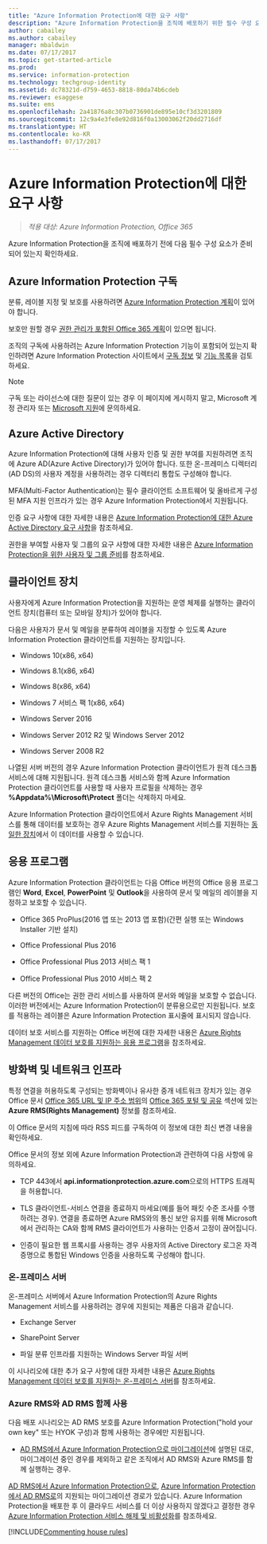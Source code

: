 ```yaml
---
title: "Azure Information Protection에 대한 요구 사항"
description: "Azure Information Protection을 조직에 배포하기 위한 필수 구성 요소를 식별합니다."
author: cabailey
ms.author: cabailey
manager: mbaldwin
ms.date: 07/17/2017
ms.topic: get-started-article
ms.prod: 
ms.service: information-protection
ms.technology: techgroup-identity
ms.assetid: dc78321d-d759-4653-8818-80da74b6cdeb
ms.reviewer: esaggese
ms.suite: ems
ms.openlocfilehash: 2a41876a8c307b0736901de895e10cf3d3201809
ms.sourcegitcommit: 12c9a4e3fe8e92d816f0a13003062f20dd2716df
ms.translationtype: HT
ms.contentlocale: ko-KR
ms.lasthandoff: 07/17/2017
---
```

# <a name="requirements-for-azure-information-protection"></a>Azure Information Protection에 대한 요구 사항

>*적용 대상: Azure Information Protection, Office 365*

Azure Information Protection을 조직에 배포하기 전에 다음 필수 구성 요소가 준비되어 있는지 확인하세요. 

## <a name="subscription-for-azure-information-protection"></a>Azure Information Protection 구독

분류, 레이블 지정 및 보호를 사용하려면 [Azure Information Protection 계획](https://www.microsoft.com/cloud-platform/azure-information-protection-pricing)이 있어야 합니다. 

보호만 원할 경우 [권한 관리가 포함된 Office 365 계획](http://download.microsoft.com/download/E/C/F/ECF42E71-4EC0-48FF-AA00-577AC14D5B5C/Azure_Information_Protection_licensing_datasheet_EN-US.pdf)이 있으면 됩니다.

조직의 구독에 사용하려는 Azure Information Protection 기능이 포함되어 있는지 확인하려면 Azure Information Protection 사이트에서 [구독 정보](https://www.microsoft.com/cloud-platform/azure-information-protection-pricing) 및 [기능 목록](https://www.microsoft.com/cloud-platform/azure-information-protection-features)을 검토하세요.

> [!NOTE]
> 구독 또는 라이선스에 대한 질문이 있는 경우 이 페이지에 게시하지 말고, Microsoft 계정 관리자 또는 [Microsoft 지원](information-support.md#to-contact-microsoft-support)에 문의하세요.

## <a name="azure-active-directory"></a>Azure Active Directory

Azure Information Protection에 대해 사용자 인증 및 권한 부여를 지원하려면 조직에 Azure AD(Azure Active Directory)가 있어야 합니다. 또한 온-프레미스 디렉터리(AD DS)의 사용자 계정을 사용하려는 경우 디렉터리 통합도 구성해야 합니다.

MFA(Multi-Factor Authentication)는 필수 클라이언트 소프트웨어 및 올바르게 구성된 MFA 지원 인프라가 있는 경우 Azure Information Protection에서 지원됩니다.

인증 요구 사항에 대한 자세한 내용은 [Azure Information Protection에 대한 Azure Active Directory 요구 사항](requirements-azure-ad.md)을 참조하세요. 

권한을 부여할 사용자 및 그룹의 요구 사항에 대한 자세한 내용은 [Azure Information Protection을 위한 사용자 및 그룹 준비](../plan-design/prepare.md)를 참조하세요.

## <a name="client-devices"></a>클라이언트 장치

사용자에게 Azure Information Protection을 지원하는 운영 체제를 실행하는 클라이언트 장치(컴퓨터 또는 모바일 장치)가 있어야 합니다.

다음은 사용자가 문서 및 메일을 분류하여 레이블을 지정할 수 있도록 Azure Information Protection 클라이언트를 지원하는 장치입니다.

- Windows 10(x86, x64)

- Windows 8.1(x86, x64)

- Windows 8(x86, x64)

- Windows 7 서비스 팩 1(x86, x64)

- Windows Server 2016 

- Windows Server 2012 R2 및 Windows Server 2012

- Windows Server 2008 R2 

나열된 서버 버전의 경우 Azure Information Protection 클라이언트가 원격 데스크톱 서비스에 대해 지원됩니다. 원격 데스크톱 서비스와 함께 Azure Information Protection 클라이언트를 사용할 때 사용자 프로필을 삭제하는 경우 **%Appdata%\Microsoft\Protect** 폴더는 삭제하지 마세요.

Azure Information Protection 클라이언트에서 Azure Rights Management 서비스를 통해 데이터를 보호하는 경우 Azure Rights Management 서비스를 지원하는 [동일한 장치](requirements-client-devices.md)에서 이 데이터를 사용할 수 있습니다.

## <a name="applications"></a>응용 프로그램

Azure Information Protection 클라이언트는 다음 Office 버전의 Office 응용 프로그램인 **Word**, **Excel**, **PowerPoint** 및 **Outlook**을 사용하여 문서 및 메일의 레이블을 지정하고 보호할 수 있습니다.

- Office 365 ProPlus(2016 앱 또는 2013 앱 포함)(간편 실행 또는 Windows Installer 기반 설치)

- Office Professional Plus 2016

- Office Professional Plus 2013 서비스 팩 1

- Office Professional Plus 2010 서비스 팩 2

다른 버전의 Office는 권한 관리 서비스를 사용하여 문서와 메일을 보호할 수 없습니다. 이러한 버전에서는 Azure Information Protection이 분류용으로만 지원됩니다. 보호를 적용하는 레이블은 Azure Information Protection 표시줄에 표시되지 않습니다. 

데이터 보호 서비스를 지원하는 Office 버전에 대한 자세한 내용은 [Azure Rights Management 데이터 보호를 지원하는 응용 프로그램](requirements-applications.md)을 참조하세요.

## <a name="firewalls-and-network-infrastructure"></a>방화벽 및 네트워크 인프라

특정 연결을 허용하도록 구성되는 방화벽이나 유사한 중개 네트워크 장치가 있는 경우 Office 문서 [Office 365 URL 및 IP 주소 범위](https://support.office.com/en-US/article/Office-365-URLs-and-IP-address-ranges-8548a211-3fe7-47cb-abb1-355ea5aa88a2)의 [Office 365 포털 및 공유](https://support.office.com/en-us/article/Office-365-URLs-and-IP-address-ranges-8548a211-3fe7-47cb-abb1-355ea5aa88a2?ui=en-US&rs=en-US&ad=US#bkmk_portal-identity) 섹션에 있는 **Azure RMS(Rights Management)** 정보를 참조하세요.

이 Office 문서의 지침에 따라 RSS 피드를 구독하여 이 정보에 대한 최신 변경 내용을 확인하세요.

Office 문서의 정보 외에 Azure Information Protection과 관련하여 다음 사항에 유의하세요.

- TCP 443에서 **api.informationprotection.azure.com**으로의 HTTPS 트래픽을 허용합니다.

- TLS 클라이언트-서비스 연결을 종료하지 마세요(예를 들어 패킷 수준 조사를 수행하려는 경우). 연결을 종료하면 Azure RMS와의 통신 보안 유지를 위해 Microsoft에서 관리하는 CA와 함께 RMS 클라이언트가 사용하는 인증서 고정이 끊어집니다.

- 인증이 필요한 웹 프록시를 사용하는 경우 사용자의 Active Directory 로그온 자격 증명으로 통합된 Windows 인증을 사용하도록 구성해야 합니다.


### <a name="on-premises-servers"></a>온-프레미스 서버

온-프레미스 서버에서 Azure Information Protection의 Azure Rights Management 서비스를 사용하려는 경우에 지원되는 제품은 다음과 같습니다.

- Exchange Server

- SharePoint Server

- 파일 분류 인프라를 지원하는 Windows Server 파일 서버

이 시나리오에 대한 추가 요구 사항에 대한 자세한 내용은 [Azure Rights Management 데이터 보호를 지원하는 온-프레미스 서버](requirements-servers.md)를 참조하세요.

### <a name="coexistence-of-ad-rms-with-azure-rms"></a>Azure RMS와 AD RMS 함께 사용

다음 배포 시나리오는 AD RMS 보호를 Azure Information Protection("hold your own key" 또는 HYOK 구성)과 함께 사용하는 경우에만 지원됩니다.

- [AD RMS에서 Azure Information Protection으로 마이그레이션](../plan-design/migrate-from-ad-rms-to-azure-rms.md)에 설명된 대로, 마이그레이션 중인 경우를 제외하고 같은 조직에서 AD RMS와 Azure RMS를 함께 실행하는 경우.

[AD RMS에서 Azure Information Protection으로](http://technet.microsoft.com/library/Dn858447.aspx), [Azure Information Protection에서 AD RMS로](/powershell/module/aadrm/Set-AadrmMigrationUrl)의 지원되는 마이그레이션 경로가 있습니다. Azure Information Protection을 배포한 후 이 클라우드 서비스를 더 이상 사용하지 않겠다고 결정한 경우 [Azure Information Protection 서비스 해제 및 비활성화](../deploy-use/decommission-deactivate.md)를 참조하세요.

[!INCLUDE[Commenting house rules](../includes/houserules.md)]


